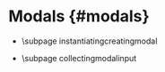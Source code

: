Modals {#modals}
============
* \subpage instantiatingcreatingmodal

* \subpage collectingmodalinput